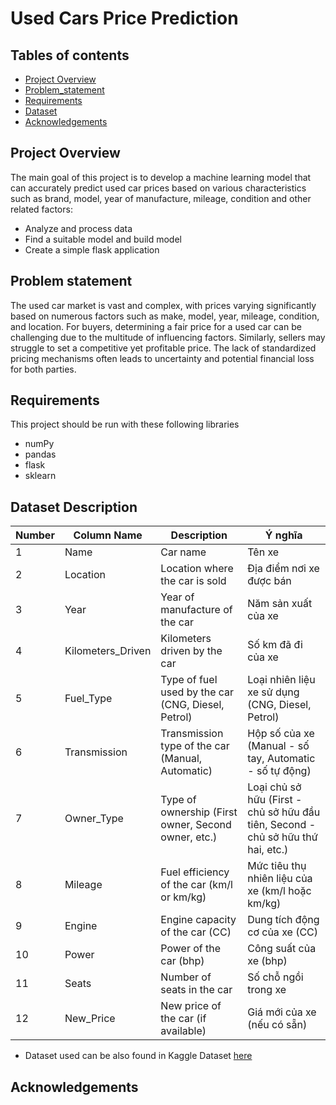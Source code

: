 # Used Cars Price Prediction
## Tables of contents
 * [Project Overview](#project-overview)
 * [Problem_statement](#problem-statement)
 * [Requirements](#requirements)
 * [Dataset](#dataset)
 * [Acknowledgements](#acknowledgements)

## Project Overview
The main goal of this project is to develop a machine learning model that can accurately predict used car prices based on various characteristics such as brand, model, year of manufacture, mileage, condition and other related factors:

- Analyze and process data 
- Find a suitable model and build model
- Create a simple flask application
  
## Problem statement 
The used car market is vast and complex, with prices varying significantly based on numerous factors such as make, model, year, mileage, condition, and location. For buyers, determining a fair price for a used car can be challenging due to the multitude of influencing factors. Similarly, sellers may struggle to set a competitive yet profitable price. The lack of standardized pricing mechanisms often leads to uncertainty and potential financial loss for both parties.

## Requirements
This project should be run with these following libraries
- numPy
- pandas
- flask
- sklearn

## Dataset Description

| Number | Column Name          | Description                                                            | Ý nghĩa                                                   |
|--------|----------------------|------------------------------------------------------------------------|-----------------------------------------------------------|
| 1      | Name                 | Car name                                                               | Tên xe                                                    |
| 2      | Location             | Location where the car is sold                                         | Địa điểm nơi xe được bán                                  |
| 3      | Year                 | Year of manufacture of the car                                         | Năm sản xuất của xe                                       |
| 4      | Kilometers_Driven    | Kilometers driven by the car                                           | Số km đã đi của xe                                        |
| 5      | Fuel_Type            | Type of fuel used by the car (CNG, Diesel, Petrol)                     | Loại nhiên liệu xe sử dụng (CNG, Diesel, Petrol)          |
| 6      | Transmission         | Transmission type of the car (Manual, Automatic)                       | Hộp số của xe (Manual - số tay, Automatic - số tự động)   |
| 7      | Owner_Type           | Type of ownership (First owner, Second owner, etc.)                    | Loại chủ sở hữu (First - chủ sở hữu đầu tiên, Second - chủ sở hữu thứ hai, etc.) |
| 8      | Mileage              | Fuel efficiency of the car (km/l or km/kg)                             | Mức tiêu thụ nhiên liệu của xe (km/l hoặc km/kg)          |
| 9      | Engine               | Engine capacity of the car (CC)                                        | Dung tích động cơ của xe (CC)                             |
| 10     | Power                | Power of the car (bhp)                                                 | Công suất của xe (bhp)                                    |
| 11     | Seats                | Number of seats in the car                                             | Số chỗ ngồi trong xe                                      |
| 12     | New_Price            | New price of the car (if available)                                    | Giá mới của xe (nếu có sẵn)                               |

- Dataset used can be also found in Kaggle Dataset [here](https://www.kaggle.com/datasets/avikasliwal/used-cars-price-prediction)

## Acknowledgements
